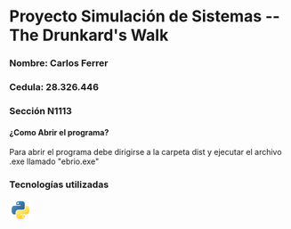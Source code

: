 # Proyecto Simulación de Sistemas -- The Drunkard's Walk
### Nombre: Carlos Ferrer
### Cedula: 28.326.446
### Sección N1113

#### ¿Como Abrir el programa?

Para abrir el programa debe dirigirse a la carpeta dist y ejecutar el archivo .exe llamado "ebrio.exe"

### Tecnologías utilizadas
<p align="left"> <a href="https://www.python.org" target="_blank" rel="noreferrer"> <img src="https://raw.githubusercontent.com/devicons/devicon/master/icons/python/python-original.svg" alt="python" width="40" height="40"/> </a> </p>
